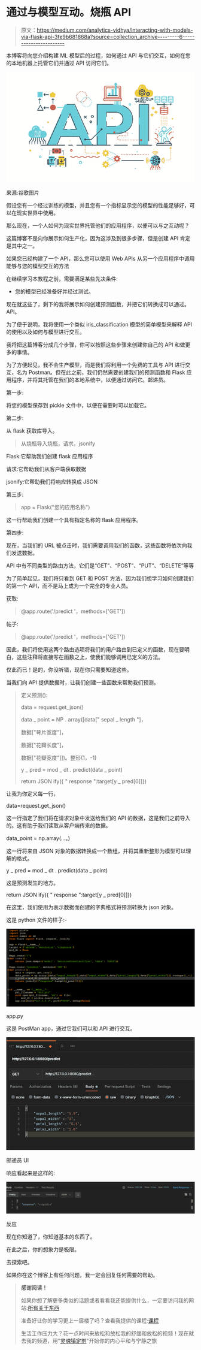 # 通过与模型互动。烧瓶 API

> 原文：<https://medium.com/analytics-vidhya/interacting-with-models-via-flask-api-3fe9b681868a?source=collection_archive---------6----------------------->

本博客将向您介绍构建 ML 模型后的过程，如何通过 API 与它们交互，如何在您的本地机器上托管它们并通过 API 访问它们。

![](img/155a49c39867818b9abad59535e935e6.png)

来源:谷歌图片

假设您有一个经过训练的模型，并且您有一个指标显示您的模型的性能足够好，可以在现实世界中使用。

那么现在，一个人如何为现实世界托管他们的应用程序，以便可以与之互动呢？

这篇博客不是向你展示如何生产化，因为这涉及到很多步骤，但是创建 API 肯定是其中之一。

如果您已经构建了一个 API，那么您可以使用 Web APIs 从另一个应用程序中调用能够与您的模型交互的方法

在继续学习本教程之前，需要满足某些先决条件:

*   您的模型已经准备好并经过测试。

现在就这些了，剩下的我将展示如何创建预测函数，并把它们转换成可以通过。API。

为了便于说明，我将使用一个类似 iris_classification 模型的简单模型来解释 API 的使用以及如何与模型进行交互。

我将把这篇博客分成几个步骤，你可以按照这些步骤来创建你自己的 API 和做更多的事情。

为了方便起见，我不会生产模型，而是我们将利用一个免费的工具与 API 进行交互，名为 Postman。但在此之前，我们仍然需要创建我们的预测函数和 Flask 应用程序，并将其托管在我们的本地系统中，以便通过访问它。邮递员。

第一步:

将您的模型保存到 pickle 文件中，以便在需要时可以加载它。

第二步:

从 flask 获取库导入。

> 从烧瓶导入烧瓶，请求，jsonify

Flask:它帮助我们创建 flask 应用程序

请求:它帮助我们从客户端获取数据

jsonify:它帮助我们将响应转换成 JSON

第三步:

> app = Flask("您的应用名称")

这一行帮助我们创建一个具有指定名称的 flask 应用程序。

第四步:

现在，当我们的 URL 被点击时，我们需要调用我们的函数，这些函数将依次向我们发送数据。

API 中有不同类型的路由方法，它们是“GET”、“POST”、“PUT”、“DELETE”等等

为了简单起见，我们将只看到 GET 和 POST 方法，因为我们想学习如何创建我们的第一个 API，而不是马上成为一个完全的专业人员。

获取:

> @app.route('/predict '，methods=['GET'])

帖子:

> @app.route('/predict '，methods=['GET'])

因此，我们将使用这两个路由选项将我们的用户路由到已定义的函数，现在要明白，这些注释将直接写在函数之上，使我们能够调用已定义的方法。

仅此而已！是的，你没听错，现在你只需要知道这些。

当我们向 API 提供数据时，让我们创建一些函数来帮助我们预测。

> 定义预测():
> 
> data = request.get_json()
> 
> data _ point = NP . array([data[" sepal _ length "]，
> 
> 数据["萼片宽度"]，
> 
> 数据["花瓣长度"]，
> 
> 数据["花瓣宽度"]])。整形(1，-1)
> 
> y _ pred = mod _ dt . predict(data _ point)
> 
> return JSON ify({ " response ":target[y _ pred[0]]})

让我为你定义每一行，

data=request.get_json()

这一行指定了我们将在请求对象中发送给我们的 API 的数据，这是我们之前导入的。这有助于我们读取从客户端传来的数据。

data_point = np.array(…。)

这一行将来自 JSON 对象的数据转换成一个数组，并将其重新整形为模型可以理解的格式。

y _ pred = mod _ dt . predict(data _ point)

这是预测发生的地方。

return JSON ify({ " response ":target[y _ pred[0]]})

在这里，我们使用为表示数据而创建的字典格式将预测转换为 json 对象。

这是 python 文件的样子:-

![](img/226fcf3f1842b984b72e6b93b6925847.png)

app.py

这是 PostMan app，通过它我们可以和 API 进行交互。

![](img/e490b3b676e03a04e6640d4102b12238.png)

邮递员 UI

响应看起来是这样的:

![](img/3ebd133dddd1a02fd9bd07f9163ad720.png)

反应

现在你知道了，你知道基本的东西了。

在此之后，你的想象力是极限。

去探索吧。

如果你在这个博客上有任何问题，我一定会回复任何需要的帮助。

> **感谢阅读！**
> 
> 如果你想了解更多类似的话题或者看看我还能提供什么，一定要访问我的网站:[所有关于东西](https://digital.allaboutstuffs.com/)
> 
> 准备好让你的学习更上一层楼了吗？查看我提供的课程:[课程](https://digital.allaboutstuffs.com/courses/)
> 
> 生活工作压力大？花一点时间来放松和放松我的舒缓和放松的视频！现在就去我的频道，用"[灵魂镇定剂](https://www.youtube.com/c/TheSoulTranquilizer)"开始你的内心平和与宁静之旅